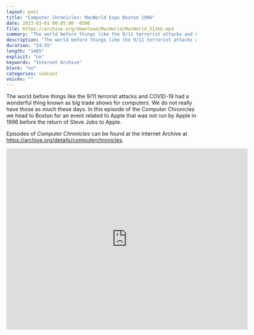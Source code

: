 ```yaml
---
layout: post
title: "Computer Chronicles: MacWorld Expo Boston 1996"
date: 2023-03-01 00:05:00 -0500
file: https://archive.org/download/MacWorld/MacWorld_512kb.mp4
summary: "The world before things like the 9/11 terrorist attacks and COVID-19 had a wonderful thing known as big trade shows for computers.  We do not really have those as much these days.  In this episode of the Computer Chronicles we head to Boston for an event related to Apple that was not run by Apple in 1996 before the return of Steve Jobs to Apple."
description: "The world before things like the 9/11 terrorist attacks and COVID-19 had a wonderful thing known as big trade shows for computers.  We do not really have those as much these days.  In this episode of the Computer Chronicles we head to Boston for an event related to Apple that was not run by Apple in 1996 before the return of Steve Jobs to Apple."
duration: "24:45"
length: "1485"
explicit: "no" 
keywords: "Internet Archive"
block: "no" 
categories: vodcast
voices: ""
---
```


The world before things like the 9/11 terrorist attacks and COVID-19 had a wonderful thing known as big trade shows for computers.  We do not really have those as much these days.  In this episode of the Computer Chronicles we head to Boston for an event related to Apple that was not run by Apple in 1996 before the return of Steve Jobs to Apple.

Episodes of *Computer Chronicles* can be found at the Internet Archive at <https://archive.org/details/computerchronicles>.

<iframe src="https://archive.org/embed/MacWorld" width="640" height="480" frameborder="0" webkitallowfullscreen="true" mozallowfullscreen="true" allowfullscreen></iframe>
